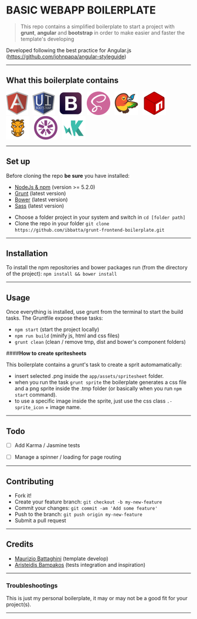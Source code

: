 # __BASIC WEBAPP BOILERPLATE__

>This repo contains a simplified boilerplate to start a project with __grunt__, __angular__ and __bootstrap__ in order to make easier and faster the template's developing

Developed following the best practice for Angular.js (https://github.com/johnpapa/angular-styleguide)

---

## __What this boilerplate contains__

<img src="./github_readme_assets/logo-angular.png" height="64">&nbsp;&nbsp;
<img src="./github_readme_assets/logo-uibootstrap.png" height="64">&nbsp;&nbsp;
<img src="./github_readme_assets/logo-bootstrap.png" height="64">&nbsp;&nbsp;
<img src="./github_readme_assets/logo-sass.png" height="64">&nbsp;&nbsp;
<img src="./github_readme_assets/logo-bower.png" height="64">&nbsp;&nbsp;
<img src="./github_readme_assets/logo-npm.png" height="64">&nbsp;&nbsp;
<img src="./github_readme_assets/logo-grunt.png" height="64">&nbsp;&nbsp;
<img src="./github_readme_assets/logo-jasmine.png" height="64">&nbsp;&nbsp;
<img src="./github_readme_assets/logo-karma.png" height="64">&nbsp;&nbsp;

---

## __Set up__

Before cloning the repo **be sure** you have installed:

* [NodeJs & npm](http://nodejs.org/download/) (version >= 5.2.0)
* [Grunt](http://gruntjs.com/getting-started) (latest version)
* [Bower](http://bower.io/) (latest version)
* [Sass](http://sass-lang.com/install) (latest version)

- Choose a folder project in your system and switch in `cd [folder path]`
- Clone the repo in your folder `git clone https://github.com/ibbatta/grunt-frontend-boilerplate.git`

---

## __Installation__

To install the npm repositories and bower packages run (from the directory of the project): `npm install && bower install`

---

## __Usage__

Once everything is installed, use grunt from the terminal to start the build tasks.
The Gruntfile expose these tasks:

- `npm start` (start the project locally)
- `npm run build` (minify js, html and css files)
- `grunt clean` (clean / remove tmp, dist and bower's component folders)

####__How to create spritesheets__

This boilerplate contains a grunt's task to create a sprit automamatically:
- insert selected .png inside the `app/assets/spritesheet` folder.
- when you run the task `grunt sprite` the boilerplate generates a css file and a png sprite inside the .tmp folder (or basically when you run `npm start` command).
- to use a specific image inside the sprite, just use the css class `.-sprite_icon` + image name.

---

## __Todo__

- [ ] Add Karma / Jasmine tests
- [ ] Manage a spinner / loading for page routing


---

## __Contributing__

- Fork it!
- Create your feature branch: `git checkout -b my-new-feature`
- Commit your changes: `git commit -am 'Add some feature'`
- Push to the branch: `git push origin my-new-feature`
- Submit a pull request

---


## __Credits__

- [Maurizio Battaghini](https://github.com/ibbatta) (template develop)
- [Aristeidis Bampakos](https://github.com/bampakoa) (tests integration and inspiration)

---


### __Troubleshootings__ ###

This is just my personal boilerplate, it may or may not be a good fit for your project(s).

---
